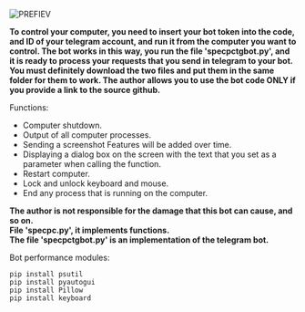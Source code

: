 
![PREFIEV](https://user-images.githubusercontent.com/37961332/175992721-0e3b7434-2b45-406c-b8f3-b64da6ee6cc0.png)



**To control your computer, you need to insert your bot token into the code, and ID of your telegram account, and run it from the computer you want to control.
The bot works in this way, you run the file 'specpctgbot.py', and it is ready to process your requests that you send in telegram to your bot. You must definitely download the two files and put them in the same folder for them to work. The author allows you to use the bot code ONLY if you provide a link to the source github.**

Functions:  
+ Computer shutdown.  
+ Output of all computer processes.  
+ Sending a screenshot Features will be added over time.   
+ Displaying a dialog box on the screen with the text that you set as a parameter when calling the function.  
+ Restart computer.  
+ Lock and unlock keyboard and mouse.  
+ End any process that is running on the computer.  

**The author is not responsible for the damage that this bot can cause, and so on.  
File 'specpc.py', it implements functions.    
The file 'specpctgbot.py' is an implementation of the telegram bot.**  


Bot performance modules:  
```
pip install psutil
pip install pyautogui
pip install Pillow
pip install keyboard
```
